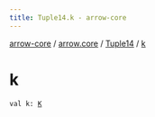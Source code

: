 ```yaml
---
title: Tuple14.k - arrow-core
---
```


[arrow-core](../../index.html) / [arrow.core](../index.html) / [Tuple14](index.html) / [k](./k.html)

# k

`val k: `[`K`](index.html#K)